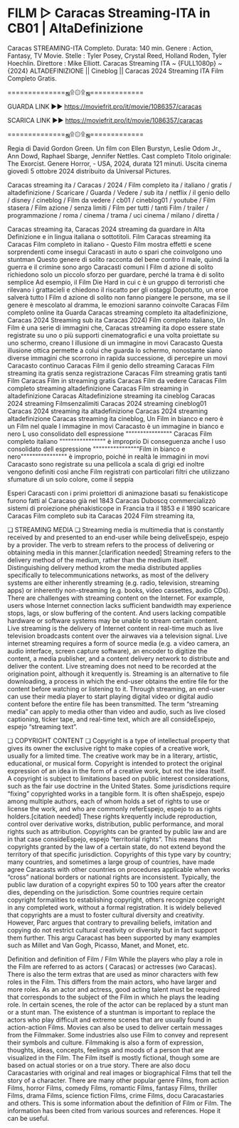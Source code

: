 # FILM ▷ Caracas Streaming-ITA in CB01 | AltaDefinizione
Caracas STREAMING-ITA Completo. Durata: 140 min. Genere : Action, Fantasy, TV Movie. Stelle : Tyler Posey, Crystal Reed, Holland Roden, Tyler Hoechlin. Direttore : Mike Elliott. Caracas Streaming ITA ~ {FULL1080p} ~ {2024} ALTADEFINIZIONE || Cineblog || Caracas 2024 Streaming ITA Film Completo Gratis.

==============ஜ۩۞۩ஜ=============

GUARDA LINK ►► https://moviefrit.pro/it/movie/1086357/caracas

SCARICA LINK ►► https://moviefrit.pro/it/movie/1086357/caracas

==============ஜ۩۞۩ஜ=============


Regia di David Gordon Green. Un film con Ellen Burstyn, Leslie Odom Jr., Ann Dowd, Raphael Sbarge, Jennifer Nettles. Cast completo Titolo originale: The Exorcist. Genere Horror, - USA, 2024, durata 121 minuti. Uscita cinema giovedì 5 ottobre 2024 distribuito da Universal Pictures.

Caracas streaming ita / Caracas / 2024 / Film completo ita / italiano / gratis / altadefinizione / Scaricare / Guarda / Vedere / sub ita / netflix / il genio dello / disney / cineblog / Film da vedere / cb01 / cineblog01 / youtube / Film stasera / Film azione / senza limiti / Film per tutti / tanti Film / trailer / programmazione / roma / cinema / trama / uci cinema / milano / diretta /

Caracas streaming ita, Caracas 2024 streaming da guardare in Alta Definizione e in lingua italiana o sottotitoli. Film Caracas streaming ita Caracas Film completo in italiano - Questo Film mostra effetti e scene sorprendenti come insegui Caracasti in auto o spari che coinvolgono uno stuntman Questo genere di solito racconta del bene contro il male, quindi la guerra e il crimine sono argo Caracasti comuni I Film d azione di solito richiedono solo un piccolo sforzo per guardare, perché la trama è di solito semplice Ad esempio, il Film Die Hard in cui c è un gruppo di terroristi che rilevano i grattacieli e chiedono il riscatto per gli ostaggi Dopotutto, un eroe salverà tutto I Film d azione di solito non fanno piangere le persone, ma se il genere è mescolato al dramma, le emozioni saranno coinvolte Caracas Film completo online ita Guarda Caracas streaming completo ita altadefinizione, Caracas 2024 Streaming sub ita Caracas 2024) Film completo italiano, Un Film è una serie di immagini che, Caracas streaming ita dopo essere state registrate su uno o più supporti cinematografici e una volta proiettate su uno schermo, creano l illusione di un immagine in movi Caracasto Questa illusione ottica permette a colui che guarda lo schermo, nonostante siano diverse immagini che scorrono in rapida successione, di percepire un movi Caracasto continuo Caracas Film il genio dello streaming Caracas Film streaming ita gratis senza registrazione Caracas Film streaming gratis tanti Film Caracas Film in streaming gratis Caracas Film da vedere Caracas Film completo streaming altadefinizione Caracas Film streaming in altadefinizione Caracas Altadefinizione streaming ita cineblog Caracas 2024 streaming Filmsenzalimiti Caracas 2024 streaming cineblog01 Caracas 2024 streaming ita altadefinizione Caracas 2024 streaming altadefinizione Caracas streaming ita cineblog, Un Film in bianco e nero è un Film nel quale l immagine in movi Caracasto è un immagine in bianco e nero L uso consolidato dell espressione """""""""""""""" Caracas Film completo italiano """""""""""""""" è improprio Di conseguenza anche l uso consolidato dell espressione """"""""""""""""Film in bianco e nero"""""""""""""""" è improprio, poiché in realtà le immagini in movi Caracasto sono registrate su una pellicola a scala di grigi ed inoltre vengono definiti così anche Film registrati con particolari filtri che utilizzano sfumature di un solo colore, come il seppia

Esperi Caracasti con i primi proiettori di animazione basati su fenakisticope furono fatti al Caracaso già nel 1843 Caracas Duboscq commercializzò sistemi di proiezione phénakisticope in Francia tra il 1853 e il 1890 scaricare Caracas Film completo sub ita Caracas 2024 Film streaming ita,

❏ STREAMING MEDIA ❏ Streaming media is multimedia that is constantly received by and presented to an end-user while being deliveEspejo, espejo by a provider. The verb to stream refers to the process of delivering or obtaining media in this manner.[clarification needed] Streaming refers to the delivery method of the medium, rather than the medium itself. Distinguishing delivery method krom the media distributed applies specifically to telecommunications networks, as most of the delivery systems are either inherently streaming (e.g. radio, television, streaming apps) or inherently non-streaming (e.g. books, video cassettes, audio CDs). There are challenges with streaming content on the Internet. For example, users whose Internet connection lacks sufficient bandwidth may experience stops, lags, or slow buffering of the content. And users lacking compatible hardware or software systems may be unable to stream certain content. Live streaming is the delivery of Internet content in real-time much as live television broadcasts content over the airwaves via a television signal. Live internet streaming requires a form of source media (e.g. a video camera, an audio interface, screen capture software), an encoder to digitize the content, a media publisher, and a content delivery network to distribute and deliver the content. Live streaming does not need to be recorded at the origination point, although it krequently is. Streaming is an alternative to file downloading, a process in which the end-user obtains the entire file for the content before watching or listening to it. Through streaming, an end-user can use their media player to start playing digital video or digital audio content before the entire file has been transmitted. The term “streaming media” can apply to media other than video and audio, such as live closed captioning, ticker tape, and real-time text, which are all consideEspejo, espejo “streaming text”.

❏ COPYRIGHT CONTENT ❏ Copyright is a type of intellectual property that gives its owner the exclusive right to make copies of a creative work, usually for a limited time. The creative work may be in a literary, artistic, educational, or musical form. Copyright is intended to protect the original expression of an idea in the form of a creative work, but not the idea itself. A copyright is subject to limitations based on public interest considerations, such as the fair use doctrine in the United States. Some jurisdictions require “fixing” copyrighted works in a tangible form. It is often shaEspejo, espejo among multiple authors, each of whom holds a set of rights to use or license the work, and who are commonly referEspejo, espejo to as rights holders.[citation needed] These rights krequently include reproduction, control over derivative works, distribution, public performance, and moral rights such as attribution. Copyrights can be granted by public law and are in that case consideEspejo, espejo “territorial rights”. This means that copyrights granted by the law of a certain state, do not extend beyond the territory of that specific jurisdiction. Copyrights of this type vary by country; many countries, and sometimes a large group of countries, have made agree Caracasts with other countries on procedures applicable when works “cross” national borders or national rights are inconsistent. Typically, the public law duration of a copyright expires 50 to 100 years after the creator dies, depending on the jurisdiction. Some countries require certain copyright formalities to establishing copyright, others recognize copyright in any completed work, without a formal registration. It is widely believed that copyrights are a must to foster cultural diversity and creativity. However, Parc argues that contrary to prevailing beliefs, imitation and copying do not restrict cultural creativity or diversity but in fact support them further. This argu Caracast has been supported by many examples such as Millet and Van Gogh, Picasso, Manet, and Monet, etc.

Definition and definition of Film / Film While the players who play a role in the Film are referred to as actors ( Caracas) or actresses (wo Caracas). There is also the term extras that are used as minor characters with few roles in the Film. This differs from the main actors, who have larger and more roles. As an actor and actress, good acting talent must be required that corresponds to the subject of the Film in which he plays the leading role. In certain scenes, the role of the actor can be replaced by a stunt man or a stunt man. The existence of a stuntman is important to replace the actors who play difficult and extreme scenes that are usually found in action-action Films. Movies can also be used to deliver certain messages from the Filmmaker. Some industries also use Film to convey and represent their symbols and culture. Filmmaking is also a form of expression, thoughts, ideas, concepts, feelings and moods of a person that are visualized in the Film. The Film itself is mostly fictional, though some are based on actual stories or on a true story. There are also docu Caracastaries with original and real images or biographical Films that tell the story of a character. There are many other popular genre Films, from action Films, horror Films, comedy Films, romantic Films, fantasy Films, thriller Films, drama Films, science fiction Films, crime Films, docu Caracastaries and others. This is some information about the definition of Film or Film. The information has been cited from various sources and references. Hope it can be useful.
